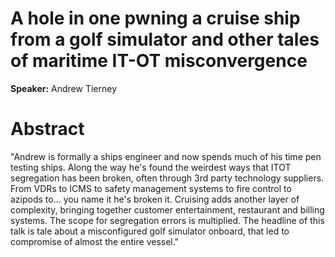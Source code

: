 # A hole in one pwning a cruise ship from a golf simulator and other tales of maritime IT-OT misconvergence

**Speaker:** Andrew Tierney

# Abstract

"Andrew is formally a ships engineer and now spends much of his time pen testing ships. Along the way he's found the weirdest ways that ITOT segregation has been broken, often through 3rd party technology suppliers. From VDRs to ICMS to safety management systems to fire control to azipods to... you name it he's broken it.
Cruising adds another layer of complexity, bringing together customer entertainment, restaurant and billing systems. The scope for segregation errors is multiplied.
The headline of this talk is tale about a misconfigured golf simulator onboard, that led to compromise of almost the entire vessel."
